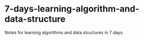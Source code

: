 # 7-days-learning-algorithm-and-data-structure
Notes for learning algorithms and data structures in 7 days.
